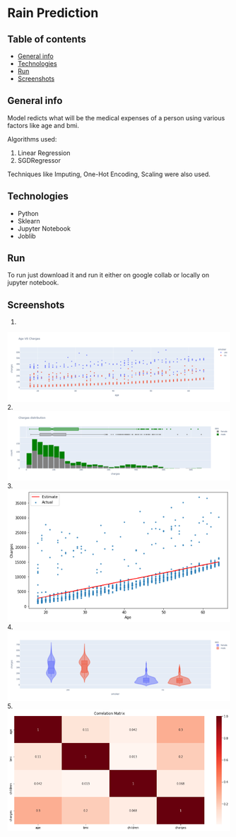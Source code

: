 # Rain Prediction

## Table of contents
* [General info](#general-info)
* [Technologies](#technologies)
* [Run](#run)
* [Screenshots](#screenshots)

## General info
Model redicts what will be the medical expenses of a person using various factors like age and bmi.

Algorithms used:
  1. Linear Regression
  2. SGDRegressor

Techniques like Imputing, One-Hot Encoding, Scaling were also used.
  
## Technologies
* Python
* Sklearn
* Jupyter Notebook
* Joblib

## Run
To run just download it and run it either on google collab or locally on jupyter notebook.

## Screenshots
1. 
 ![](https://github.com/sudhir45/Projects/blob/32188c3be8c22d5932e601d5c27f071278503fe8/Medical%20Expenses%20prediction/Images/agevscharges.png)
2. 
 ![](https://github.com/sudhir45/Projects/blob/32188c3be8c22d5932e601d5c27f071278503fe8/Medical%20Expenses%20prediction/Images/charges_male_female.png)
3. 
 ![](https://github.com/sudhir45/Projects/blob/32188c3be8c22d5932e601d5c27f071278503fe8/Medical%20Expenses%20prediction/Images/linearline.png)
4. 
 ![](https://github.com/sudhir45/Projects/blob/32188c3be8c22d5932e601d5c27f071278503fe8/Medical%20Expenses%20prediction/Images/smokervsbmi.png)
5. 
 ![](https://github.com/sudhir45/Projects/blob/32188c3be8c22d5932e601d5c27f071278503fe8/Medical%20Expenses%20prediction/Images/correlationmatrix.png)
